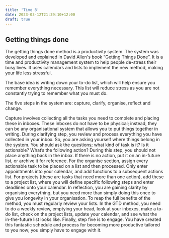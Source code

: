 ```yaml
---
title: 'Time 8'
date: 2023-03-12T21:39:10+12:00
draft: true
---
```


## Getting things done

The getting things done method is a productivity system. The system was developed and explained in David Allen's book “Getting Things Done”. It is a time and productivity management system to help people de-stress their busy lives. It uses calendars and lists to implement the new method, making your life less stressful.

The base idea is writing down your to-do list, which will help ensure you remember everything necessary. This list will reduce stress as you are not constantly trying to remember what you must do.

The five steps in the system are: capture, clarify, organise, reflect and change.

Capture involves collecting all the tasks you need to complete and placing these in inboxes. These inboxes do not have to be physical; instead, they can be any organisational system that allows you to put things together in writing.
During clarifying step, you review and process everything you have collected in your inbox. So, you are asking yourself where things belong in the system. You should ask the questions; what kind of task is it? Is it actionable? What’s the following action? During this step, you should not place anything back in the inbox. If there is no action, put it on an in-future list, or archive it for reference.
For the organise section, assign every actionable task to be placed on a list and then processed. Only enter appointments into your calendar, and add functions to a subsequent actions list. For projects (these are tasks that need more than one action), add these to a project list, where you will define specific following steps and enter deadlines onto your calendar.
In reflection, you are gaining clarity by organising everything, but you need more than simply doing this once to give you longevity in your organisation. To reap the full benefits of the method, you must regularly review your lists. In the GTD method, you need to do a weekly review, emptying your head, look at your inboxes, make a to-do list, check on the project lists, update your calendar, and see what the in-the-future list looks like.
Finally, step five is to engage. You have created this fantastic schedule and process for becoming more productive tailored to you now; you simply have to engage with it.
